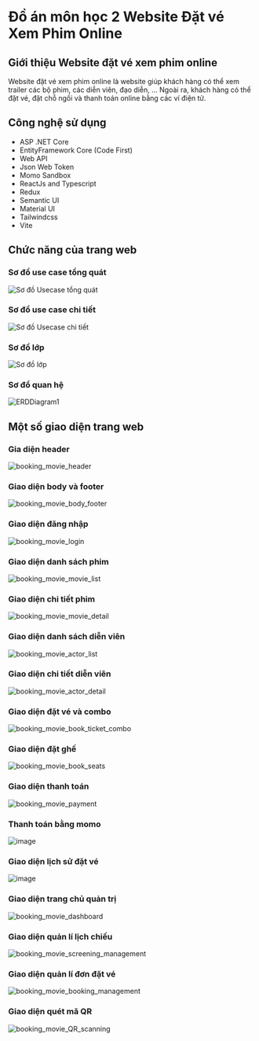 # Đồ án môn học 2 Website Đặt vé Xem Phim Online
## Giới thiệu Website đặt vé xem phim online
Website đặt vé xem phim online là website giúp khách hàng có thể xem trailer các bộ phim, các diễn viên, đạo diễn, … Ngoài ra, khách hàng có thể đặt vé, đặt chỗ ngồi và thanh toán online bằng các ví điện tử.
## Công nghệ sử dụng
- ASP .NET Core
- EntityFramework Core (Code First)
- Web API
- Json Web Token
- Momo Sandbox
- ReactJs and Typescript
- Redux
- Semantic UI 
- Material UI
- Tailwindcss
- Vite
## Chức năng của trang web
### Sơ đồ use case tổng quát
![Sơ đồ Usecase tổng quát](https://user-images.githubusercontent.com/72030082/215483960-30f17604-e513-4c0a-a8b6-664f4e066c20.jpg)

### Sơ đồ use case chi tiết
![Sơ đồ Usecase chi tiết](https://user-images.githubusercontent.com/72030082/215484064-23b96afa-4ff7-4592-8a28-c250022e3852.jpg)

### Sơ đồ lớp
![Sơ đồ lớp](https://user-images.githubusercontent.com/72030082/215486548-c1d82067-0392-4dd7-874e-d5dbc3325e7a.jpg)

### Sơ đồ quan hệ
![ERDDiagram1](https://user-images.githubusercontent.com/72030082/215486578-b104a55f-ee88-4a6c-aee4-418e3cb9d09a.jpg)

## Một số giao diện trang web

### Gia diện header
![booking_movie_header](https://user-images.githubusercontent.com/72030082/215486610-d7f70194-2f1a-4f2d-a4e2-740c5ad5b338.png)

### Giao diện body và footer
![booking_movie_body_footer](https://user-images.githubusercontent.com/72030082/215486634-e13fbb12-65c1-41f6-b16f-365ba34b1e3e.png)

### Giao diện đăng nhập
![booking_movie_login](https://user-images.githubusercontent.com/72030082/215486649-6e97ebb6-a7da-4c85-a1b0-b334a9949eab.png)

### Giao diện danh sách phim
![booking_movie_movie_list](https://user-images.githubusercontent.com/72030082/215486674-464f9ae1-8183-455a-a5b7-4b8da2bfc2ae.png)

### Giao diện chi tiết phim
![booking_movie_movie_detail](https://user-images.githubusercontent.com/72030082/215486685-d70a1b65-c4b6-4d5f-9d74-301e00845d61.png)

### Giao diện danh sách diễn viên
![booking_movie_actor_list](https://user-images.githubusercontent.com/72030082/215486714-94a305ce-92a9-4685-8168-b88a7bbfa9dd.png)

### Giao diện chi tiết diễn viên
![booking_movie_actor_detail](https://user-images.githubusercontent.com/72030082/215486730-1f5778d8-29df-4802-9573-faa0bf49eefd.png)

### Giao diện đặt vé và combo
![booking_movie_book_ticket_combo](https://user-images.githubusercontent.com/72030082/215486747-2c83b28f-bebc-45d7-978a-fd09fe521a20.png)

### Giao diện đặt ghế
![booking_movie_book_seats](https://user-images.githubusercontent.com/72030082/215486773-edf1c9ed-fba8-4fbc-b0aa-90d298bd192d.png)

### Giao diện thanh toán
![booking_movie_payment](https://user-images.githubusercontent.com/72030082/215486824-d46ffd00-95b8-40cb-ab28-c87d3e5f9dd4.png)

### Thanh toán bằng momo
![image](https://user-images.githubusercontent.com/72030082/215499155-fb85dff7-15a2-4113-b630-2d74e14dc09b.png)

### Giao diện lịch sử đặt vé
![image](https://user-images.githubusercontent.com/72030082/215499859-6896e389-9359-4160-9c1c-955b69da4b4e.png)

### Giao diện trang chủ quản trị
![booking_movie_dashboard](https://user-images.githubusercontent.com/72030082/215486888-bdf38106-6438-4ffa-928e-1f7fbb1813c0.png)

### Giao diện quản lí lịch chiếu
![booking_movie_screening_management](https://user-images.githubusercontent.com/72030082/215486860-719e6915-a0c1-47c3-b4fe-99e457027e61.png)

### Giao diện quản lí đơn đặt vé
![booking_movie_booking_management](https://user-images.githubusercontent.com/72030082/215486925-8e2055ff-efec-44e1-9b95-f148b097cc63.png)

### Giao diện quét mã QR
![booking_movie_QR_scanning](https://user-images.githubusercontent.com/72030082/215486907-fee1364c-562c-4744-b449-9dcd1a27ae51.png)
